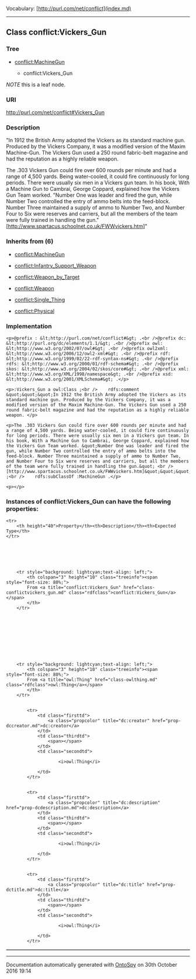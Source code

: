 Vocabulary: [http://purl.com/net/conflict](index.md) 



---	
	




    


## Class conflict:Vickers_Gun


### Tree


* [conflict:MachineGun](class-conflictmachinegun.md)

    * conflict:Vickers_Gun





*NOTE* this is a leaf node.


### URI
http://purl.com/net/conflict#Vickers_Gun

### Description
&quot;In 1912 the British Army adopted the Vickers as its standard machine gun. Produced by the Vickers Company, it was a modified version of the Maxim Machine-Gun. The Vickers Gun used a 250 round fabric-belt magazine and had the reputation as a highly reliable weapon. 

The .303 Vickers Gun could fire over 600 rounds per minute and had a range of 4,500 yards. Being water-cooled, it could fire continuously for long periods. There were usually six men in a Vickers gun team. In his book, With a Machine Gun to Cambrai, George Coppard, explained how the Vickers Gun Team worked. &quot;Number One was leader and fired the gun, while Number Two controlled the entry of ammo belts into the feed-block. Number Three maintained a supply of ammo to Number Two, and Number Four to Six were reserves and carriers, but all the members of the team were fully trained in handling the gun.&quot; 
[http://www.spartacus.schoolnet.co.uk/FWWvickers.htm]&quot;



### Inherits from (6)

- [conflict:MachineGun](class-conflictmachinegun.md)

- [conflict:Infantry_Support_Weapon](class-conflictinfantry_support_weapon.md)

- [conflict:Weapon_by_Target](class-conflictweapon_by_target.md)

- [conflict:Weapon](class-conflictweapon.md)

- [conflict:Single_Thing](class-conflictsingle_thing.md)

- [conflict:Physical](class-conflictphysical.md)





### Implementation
```
<p>@prefix : &lt;http://purl.com/net/conflict#&gt; .<br />@prefix dc: &lt;http://purl.org/dc/elements/1.1/&gt; .<br />@prefix owl: &lt;http://www.w3.org/2002/07/owl#&gt; .<br />@prefix owl2xml: &lt;http://www.w3.org/2006/12/owl2-xml#&gt; .<br />@prefix rdf: &lt;http://www.w3.org/1999/02/22-rdf-syntax-ns#&gt; .<br />@prefix rdfs: &lt;http://www.w3.org/2000/01/rdf-schema#&gt; .<br />@prefix skos: &lt;http://www.w3.org/2004/02/skos/core#&gt; .<br />@prefix xml: &lt;http://www.w3.org/XML/1998/namespace&gt; .<br />@prefix xsd: &lt;http://www.w3.org/2001/XMLSchema#&gt; .</p>

<p>:Vickers_Gun a owl:Class ;<br />    rdfs:comment &quot;&quot;&quot;In 1912 the British Army adopted the Vickers as its standard machine gun. Produced by the Vickers Company, it was a modified version of the Maxim Machine-Gun. The Vickers Gun used a 250 round fabric-belt magazine and had the reputation as a highly reliable weapon. </p>

<p>The .303 Vickers Gun could fire over 600 rounds per minute and had a range of 4,500 yards. Being water-cooled, it could fire continuously for long periods. There were usually six men in a Vickers gun team. In his book, With a Machine Gun to Cambrai, George Coppard, explained how the Vickers Gun Team worked. &quot;Number One was leader and fired the gun, while Number Two controlled the entry of ammo belts into the feed-block. Number Three maintained a supply of ammo to Number Two, and Number Four to Six were reserves and carriers, but all the members of the team were fully trained in handling the gun.&quot; <br />[http://www.spartacus.schoolnet.co.uk/FWWvickers.htm]&quot;&quot;&quot;^^xsd:string ;<br />    rdfs:subClassOf :MachineGun .</p>

<p></p>
```




### Instances of conflict:Vickers_Gun can have the following properties:

<table border="1" cellspacing="3" cellpadding="5" class="classproperties table-hover ">

    <tr>
        <th height="40">Property</th><th>Description</th><th>Expected Type</th>
    </tr>

          

        
            
        
        <tr style="background: lightcyan;text-align: left;">
            <th colspan="3" height="10" class="treeinfo"><span style="font-size: 80%;">
            From <a title="conflict:Vickers_Gun" href="class-conflictvickers_gun.md" class="rdfclass">conflict:Vickers_Gun</a></span>
            </th>
        </tr>       

            

        

          

        
            
        
        <tr style="background: lightcyan;text-align: left;">
            <th colspan="3" height="10" class="treeinfo"><span style="font-size: 80%;">
            From <a title="owl:Thing" href="class-owlthing.md" class="rdfclass">owl:Thing</a></span>
            </th>
        </tr>       

            
            <tr>
                <td class="firsttd">
                    <a class="propcolor" title="dc:creator" href="prop-dccreator.md">dc:creator</a>         
                </td>
                <td class="thirdtd">
                    <span></span>
                </td>
                <td class="secondtd">
                    
                        <i>owl:Thing</i>
                    
                </td>
            </tr>

            
            <tr>
                <td class="firsttd">
                    <a class="propcolor" title="dc:description" href="prop-dcdescription.md">dc:description</a>         
                </td>
                <td class="thirdtd">
                    <span></span>
                </td>
                <td class="secondtd">
                    
                        <i>owl:Thing</i>
                    
                </td>
            </tr>

            
            <tr>
                <td class="firsttd">
                    <a class="propcolor" title="dc:title" href="prop-dctitle.md">dc:title</a>         
                </td>
                <td class="thirdtd">
                    <span></span>
                </td>
                <td class="secondtd">
                    
                        <i>owl:Thing</i>
                    
                </td>
            </tr>

            

        

    

</table>













---

Documentation automatically generated with [OntoSpy](http://ontospy.readthedocs.org/ "Open") on 30th October 2016 19:14